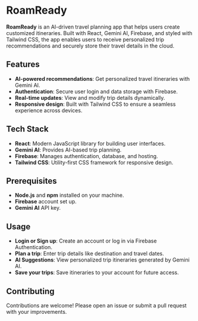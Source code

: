 # RoamReady

**RoamReady** is an AI-driven travel planning app that helps users create customized itineraries. Built with React, Gemini AI, Firebase, and styled with Tailwind CSS, the app enables users to receive personalized trip recommendations and securely store their travel details in the cloud.

## Features
- **AI-powered recommendations**: Get personalized travel itineraries with Gemini AI.
- **Authentication**: Secure user login and data storage with Firebase.
- **Real-time updates**: View and modify trip details dynamically.
- **Responsive design**: Built with Tailwind CSS to ensure a seamless experience across devices.

## Tech Stack
- **React**: Modern JavaScript library for building user interfaces.
- **Gemini AI**: Provides AI-based trip planning.
- **Firebase**: Manages authentication, database, and hosting.
- **Tailwind CSS**: Utility-first CSS framework for responsive design.


## Prerequisites
- **Node.js** and **npm** installed on your machine.
- **Firebase** account set up.
- **Gemini AI** API key.

## Usage
- **Login or Sign up**: Create an account or log in via Firebase Authentication.
- **Plan a trip**: Enter trip details like destination and travel dates.
- **AI Suggestions**: View personalized trip itineraries generated by Gemini AI.
- **Save your trips**: Save itineraries to your account for future access.

## Contributing
Contributions are welcome! Please open an issue or submit a pull request with your improvements.